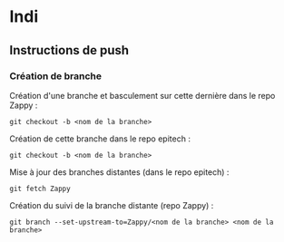 # Indi

## Instructions de push

### Création de branche

Création d'une branche et basculement sur cette dernière dans le repo Zappy :

``` git checkout -b <nom de la branche> ```

Création de cette branche dans le repo epitech :

``` git checkout -b <nom de la branche> ```

Mise à jour des branches distantes (dans le repo epitech) :

``` git fetch Zappy ```

Création du suivi de la branche distante (repo Zappy) :

``` git branch --set-upstream-to=Zappy/<nom de la branche> <nom de la branche> ```